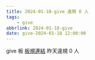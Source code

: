 ```yaml
---
title: 2024-01-18-give 違規 0 人
tags:
    - give
abbrlink: 2024-01-18-give
date: give-2024-01-18 12:00:00
---
```

give 板 [板規連結](https://www.ptt.cc/bbs/give/M.1612495900.A.C32.html)
昨天違規 0 人
